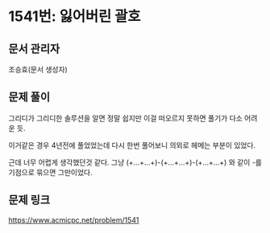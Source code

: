 # 1541번: 잃어버린 괄호
## 문서 관리자
조승효(문서 생성자)
## 문제 풀이
그리디가 그리디한 솔루션을 알면 정말 쉽지만 이걸 떠오르지 못하면 풀기가 다소 어려운 듯.

이거같은 경우 4년전에 풀었었는데 다시 한번 풀어보니 의외로 헤메는 부분이 있었다.

근데 너무 어렵게 생각했던것 같다. 그냥 (+…+…+)-(+…+…+)-(+…+…+) 와 같이 -를 기점으로 묶으면 그만이었다.
## 문제 링크
https://www.acmicpc.net/problem/1541
